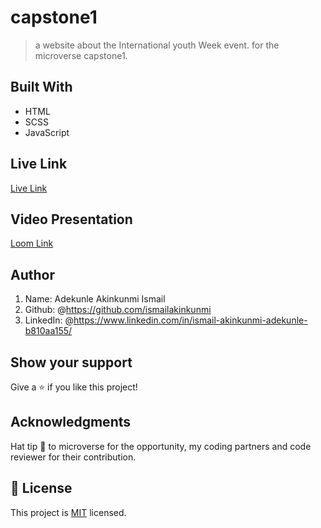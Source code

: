 # capstone1

> a website about the International youth Week event. for the microverse capstone1.

## Built With

- HTML
- SCSS
- JavaScript

## Live Link

[Live Link](http://127.0.0.1:5500/index.html/)

## Video Presentation

[Loom Link](https://www.loom.com/share/74a5724e4b0e46b299357fd4fd807371/)

## Author

1. Name: Adekunle Akinkunmi Ismail
2. Github: @<https://github.com/ismailakinkunmi>
3. LinkedIn: @<https://www.linkedin.com/in/ismail-akinkunmi-adekunle-b810aa155/>

## Show your support

Give a ⭐️ if you like this project!

## Acknowledgments

Hat tip 👒 to microverse for the opportunity, my coding partners and code reviewer for their contribution.

## 📝 License

This project is [MIT](./MIT.md) licensed.
